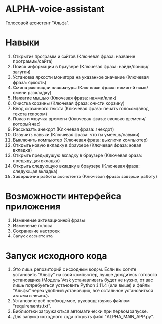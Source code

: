 # ALPHA-voice-assistant
Голосовой ассистент "Альфа".
# Навыки
1) Открытие программ и сайтов (Ключевая фраза: название программы/сайта)
2) Поиск информации в браузере (Ключевая фраза: найди/поищи/загугли)
3) Установка яркости монитора на указанное значение (Ключевая фраза: яркость)
4) Смена раскладки клавиатуры (Ключевая фраза: поменяй язык/смени раскладку)
5) Нажатие мышью (Ключевая фраза: нажми/клик)
6) Очистка корзины (Ключевая фраза: очисти корзину)
7) Ввод сказанного текста (Ключевая фраза: печать голосом/ввод текста голосом)
8) Показ и озвучка времени (Ключевая фраза: сколько времени/который час)
9) Рассказать анекдот (Ключевая фраза: анекдот)
10) Озвучить навыки (Ключевая фраза: что ты умеешь/навыки)
11) Выключить компьютер (Ключевая фраза: выключи компьютер)
12) Открыть новую вкладку в браузере (Ключевая фраза: новая вкладка)
13) Открыть предыдущую вкладку в браузере (Ключевая фраза: предыдущая вкладка)
14) Открыть следующую вкладку в браузере (Ключевая фраза: следующая вкладка)
15) Завершение работы ассистента (Ключевая фраза: заверши работу)
# Возможности интерфейса приложения
1) Изменение активационной фразы
2) Изменение голоса
3) Сохранение настроек
4) Запуск ассистента
# Запуск исходного кода
1) Это лишь репозиторий с исходным кодом. Если вы хотите установить "Альфу" на свой компьютер, лучше дождитесь готового установщика (Модель Vosk устанавливать будет не нужно, от вас лишь потребуеться установить Python 3.11.4 (или выше) и файлы "Альфы" через удобный установщик, всё остальное установиться автоматически.).
2) Установите всё необходимое, руководствуясь файлом "requirements.txt".
3) Библиотеки загружаються автоматически при первом запуске.
4) Для запуска исходного кода открыть файл "ALPHA_MAIN_APP.py".
